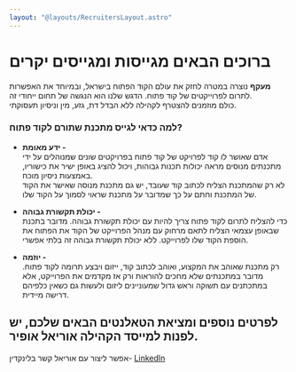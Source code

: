 ```yaml
---
layout: "@layouts/RecruitersLayout.astro"
---
```


# ברוכים הבאים מגייסות ומגייסים יקרים

**מעקף** נוצרה במטרה לחזק את עולם הקוד הפתוח בישראל, ובמיוחד את האפשרות לתרום לפרוייקטים של קוד פתוח.
הדגש שלנו הוא הנגשה של תחום ייחודי זה.  
כולם מוזמנים להצטרף לקהילה ללא הבדל דת, גזע, מין וניסיון תעסוקתי.


### למה כדאי לגייס מתכנת שתורם לקוד פתוח?

- **ידע מאומת -**  
אדם שאושר לו קוד לפרויקט של קוד פתוח בפרויקטים שונים שמנוהלים על ידי מתכנתים מנוסים מראה יכולות תכנות גבוהות, ויכול להציג באופן ישיר את כישוריו, באמצעות ניסיון מוכח.  
לא רק שהמתכנת הצליח לכתוב קוד שעובד, יש גם מתכנת מנוסה שאישר את הקוד של המתכנת וחתם על כך שמדובר על מתכנת שראוי לסמוך על הקוד שלו.

- **יכולת תקשורת גבוהה -**  
כדי להצליח לתרום לקוד פתוח צריך להיות עם יכולת תקשורת גבוהה. מדובר בתכנת שבאופן עצמאי הצליח לתאם מרחוק עם מנהל הפרוייקט של הקוד את הפתוח את הוספת הקוד שלו לפרוייקט. ללא יכולת תקשורת גבוהה זה בלתי אפשרי.

- **יוזמה -**  
רק מתכנת שאוהב את המקצוע, ואוהב לכתוב קוד, ייזום ויבצע תרומה לקוד פתוח. מדובר במתכנתים שלא מחכים להוראות ורק אז מקדמים את הפרוייקט, אלא במתכתנים עם תשוקה וראש גדול שמעוניינים ליזום ולעשות גם כשאין כלפיהם דרישה מיידית.

## לפרטים נוספים ומציאת הטאלנטים הבאים שלכם, יש לפנות למייסד הקהילה אוריאל אופיר.  
אפשר ליצור עם אוריאל קשר בלינקדין- [LinkedIn](https://www.linkedin.com/in/uriel-ofir/) 


